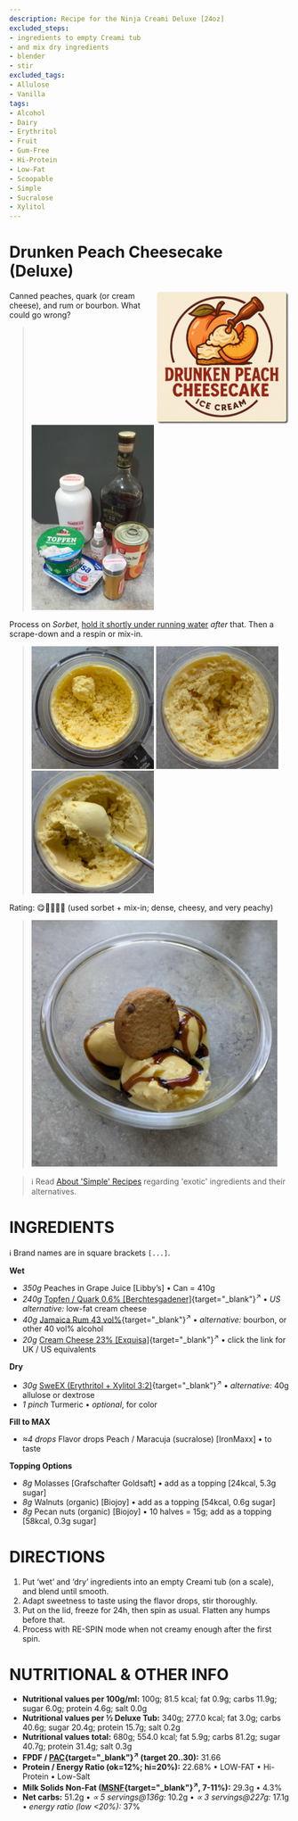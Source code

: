 ```yaml
---
description: Recipe for the Ninja Creami Deluxe [24oz]
excluded_steps:
- ingredients to empty Creami tub
- and mix dry ingredients
- blender
- stir
excluded_tags:
- Allulose
- Vanilla
tags:
- Alcohol
- Dairy
- Erythritol
- Fruit
- Gum-Free
- Hi-Protein
- Low-Fat
- Scoopable
- Simple
- Sucralose
- Xylitol
---
```

# Drunken Peach Cheesecake (Deluxe)
<img style="float: right; margin-left: 1.5em;" width=240 alt="Logo" src="logo-Drunken_Peach.png" />

Canned peaches, quark (or cream cheese), and rum or bourbon. What could go wrong?

> <img width=220 alt="Ingredients" src="Drunken-Peach-Cheesecake_2025-08-15.jpg" class="zoomable" />

Process on *Sorbet*, [hold it shortly under running water](https://jhermann.github.io/ice-creamery/info/tips%2Btricks/#handling-of-icy-sides-bottom)
*after* that.
Then a scrape-down and a respin or mix-in.<br clear=all />

> <img width=220 alt="After Sorbet" src="Drunken-Peach-Cheesecake_2025-08-16_1.jpg" class="zoomable" />
> <img width=220 alt="After Mix-in" src="Drunken-Peach-Cheesecake_2025-08-16_2.jpg" class="zoomable" />
> <img width=220 alt="Scooped" src="Drunken-Peach-Cheesecake_2025-08-16_3.jpg" class="zoomable" />

Rating: 😋🍑🍑🍑🍰 (used sorbet + mix-in; dense, cheesy, and very peachy)

> <img width=442 alt="Served with Molasses + Butter Cookie" src="Drunken-Peach-Cheesecake_2025-08-16_4.jpg" class="zoomable" />

> ℹ️ Read [About 'Simple' Recipes](/ice-creamery/info/tips%2Btricks/#about-simple-recipes) regarding 'exotic' ingredients and their alternatives.

# INGREDIENTS

ℹ️ Brand names are in square brackets `[...]`.

**Wet**

  - _350g_ Peaches in Grape Juice [Libby’s] • Can = 410g
  - _240g_ [Topfen / Quark 0.6% \[Berchtesgadener\]](/ice-creamery/info/ingredients/#quark-topfen){target="_blank"}<sup>↗</sup> • *US alternative:* low-fat cream cheese
  - _40g_ [Jamaica Rum 43 vol%](/ice-creamery/info/ingredients/#alcohol-ethanol){target="_blank"}<sup>↗</sup> • *alternative:* bourbon, or other 40 vol% alcohol
  - _20g_ [Cream Cheese 23% \[Exquisa\]](/ice-creamery/info/ingredients/#cream-cheese){target="_blank"}<sup>↗</sup> • click the link for UK / US equivalents

**Dry**

  - _30g_ [SweEX (Erythritol + Xylitol 3:2)](/ice-creamery/info/ingredients/#sweex-erythritol-xylitol-blend){target="_blank"}<sup>↗</sup> • *alternative:* 40g allulose or dextrose
  - _1 pinch_ Turmeric • *optional*, for color

**Fill to MAX**

  - _≈4 drops_ Flavor drops Peach / Maracuja (sucralose) [IronMaxx] • to taste

**Topping Options**

  - _8g_ Molasses [Grafschafter Goldsaft] • add as a topping [24kcal, 5.3g sugar]
  - _8g_ Walnuts (organic) [Biojoy] • add as a topping [54kcal, 0.6g sugar]
  - _8g_ Pecan nuts (organic) [Biojoy] • 10 halves = 15g; add as a topping [58kcal, 0.3g sugar]

# DIRECTIONS

 1. Put ‘wet’ and ‘dry’ ingredients into an empty Creami tub (on a scale), and blend until smooth.
 1. Adapt sweetness to taste using the flavor drops, stir thoroughly.
 1. Put on the lid, freeze for 24h, then spin as usual. Flatten any humps before that.
 1. Process with RE-SPIN mode when not creamy enough after the first spin.

# NUTRITIONAL & OTHER INFO

- **Nutritional values per 100g/ml:** 100g; 81.5 kcal; fat 0.9g; carbs 11.9g; sugar 6.0g; protein 4.6g; salt 0.0g
- **Nutritional values per ½ Deluxe Tub:** 340g; 277.0 kcal; fat 3.0g; carbs 40.6g; sugar 20.4g; protein 15.7g; salt 0.2g
- **Nutritional values total:** 680g; 554.0 kcal; fat 5.9g; carbs 81.2g; sugar 40.7g; protein 31.4g; salt 0.3g
- **FPDF / [PAC](/ice-creamery/info/glossary/#potere-anti-congelante-pac){target="_blank"}<sup>↗</sup> (target 20..30):** 31.66
- **Protein / Energy Ratio (ok=12%; hi=20%):** 22.68% • LOW-FAT • Hi-Protein • Low-Salt
- **Milk Solids Non-Fat ([MSNF](/ice-creamery/info/glossary/#milk-solids-not-fat-msnf){target="_blank"}<sup>↗</sup>, 7-11%):** 29.3g • 4.3%
- **Net carbs:** 51.2g • *∝ 5 servings@136g:* 10.2g • *∝ 3 servings@227g:* 17.1g • *energy ratio (low <20%):* 37%
